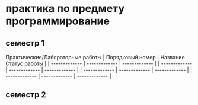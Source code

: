 # практика по предмету программирование
## семестр 1
Практические/Лабораторные работы
| Порядковый номер | Название | Статус работы |
| ------------- | ------------- | ------------- | 
| ------------- | ------------- | ------------- | 
| ------------- | ------------- | ------------- | 
| ------------- | ------------- | ------------- | 

## семестр 2

